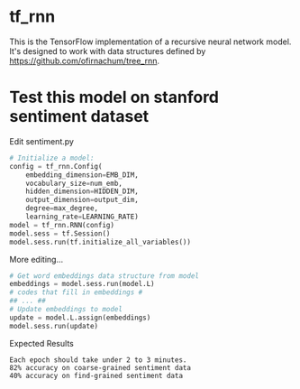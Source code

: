 # tf_rnn
This is the TensorFlow implementation of a recursive neural network model.
It's designed to work with data structures defined by https://github.com/ofirnachum/tree_rnn.

# Test this model on stanford sentiment dataset

Edit sentiment.py
```python
# Initialize a model:
config = tf_rnn.Config(
    embedding_dimension=EMB_DIM,
    vocabulary_size=num_emb, 
    hidden_dimension=HIDDEN_DIM,
    output_dimension=output_dim,
    degree=max_degree,
    learning_rate=LEARNING_RATE)
model = tf_rnn.RNN(config)
model.sess = tf.Session()
model.sess.run(tf.initialize_all_variables())
```

More editing...
```python
# Get word embeddings data structure from model
embeddings = model.sess.run(model.L)
# codes that fill in embeddings #
## ... ##
# Update embeddings to model
update = model.L.assign(embeddings)
model.sess.run(update)
```

Expected Results
```
Each epoch should take under 2 to 3 minutes.
82% accuracy on coarse-grained sentiment data
40% accuracy on find-grained sentiment data
```
